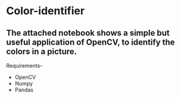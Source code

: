 # Color-identifier

## The attached notebook shows a simple but useful application of OpenCV, to identify the colors in a picture.

Requirements-
- OpenCV
- Numpy
- Pandas
